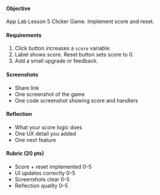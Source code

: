 #### Objective

App Lab Lesson 5 Clicker Game. Implement score and reset.

#### Requirements

1. Click button increases a `score` variable.
2. Label shows score. Reset button sets score to 0.
3. Add a small upgrade or feedback.

#### Screenshots

- Share link
- One screenshot of the game
- One code screenshot showing score and handlers

#### Reflection

- What your score logic does
- One UX detail you added
- One next feature

#### Rubric (20 pts)

- Score + reset implemented 0–5
- UI updates correctly 0–5
- Screenshots clear 0–5
- Reflection quality 0–5
